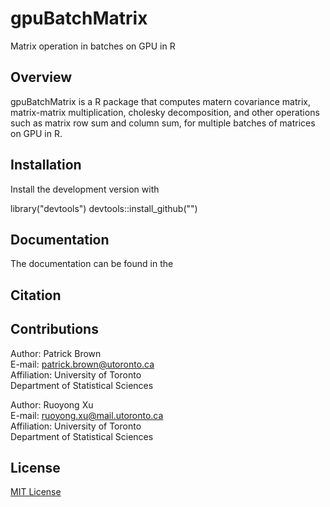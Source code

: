 # gpuBatchMatrix

Matrix operation in batches on GPU in R

## Overview

gpuBatchMatrix is a R package that computes matern covariance matrix, matrix-matrix multiplication, cholesky decomposition, and other operations such as matrix 
row sum and column sum, for multiple batches of matrices on GPU in R.



## Installation

Install the development version with

library("devtools")
devtools::install_github("")


## Documentation

The documentation can be found in the 

## Citation

                                     

                                                                    

## Contributions

Author: Patrick Brown                                                
E-mail: patrick.brown@utoronto.ca                                      
Affiliation: University of Toronto                                      
Department of Statistical Sciences   

Author: Ruoyong Xu                                      
E-mail: ruoyong.xu@mail.utoronto.ca                                   
Affiliation: University of Toronto                                  
Department of Statistical Sciences   

## License

[MIT License](https://github.com/LICENSE)







